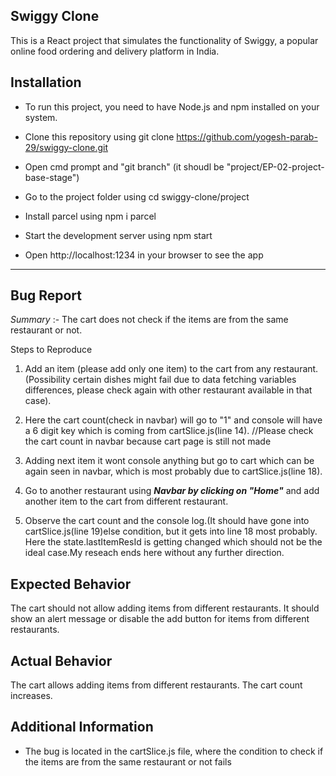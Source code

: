 Swiggy Clone
------------------------

This is a React project that simulates the functionality of Swiggy, a popular online food ordering and delivery platform in India.

Installation
------------------------------



* To run this project, you need to have Node.js and npm installed on your system.

* Clone this repository using git clone https://github.com/yogesh-parab-29/swiggy-clone.git

* Open cmd prompt and "git branch" (it shoudl be "project/EP-02-project-base-stage")

* Go to the project folder using cd swiggy-clone/project

* Install parcel using npm i parcel

* Start the development server using npm start

* Open http://localhost:1234 in your browser to see the app




-----------------
Bug Report
-------------------
*Summary* :-
The cart does not check if the items are from the same restaurant or not.




Steps to Reproduce

1. Add an item (please add only one item) to the cart from any restaurant.
(Possibility certain dishes might fail due to data fetching variables differences, please check again with other restaurant available in that case).

2. Here the cart count(check in navbar) will go to "1" and console will have a 6 digit key which is coming from cartSlice.js(line 14).
//Please check the cart count in navbar because cart page is still not made


3. Adding next item it wont console anything but go to cart which can be again seen in navbar, which is most probably due to cartSlice.js(line 18).


4. Go to another restaurant using ***Navbar by clicking on "Home"*** and add another item to the cart from different restaurant.


5. Observe the cart count and the console log.(It should have gone into cartSlice.js(line 19)else condition, but it gets into line 18 most probably. Here the state.lastItemResId is getting changed which should not be the ideal case.My reseach ends here without any further direction.



Expected Behavior
-------------------
The cart should not allow adding items from different restaurants. It should show an alert message or disable the add button for items from different restaurants.



Actual Behavior
---------
The cart allows adding items from different restaurants. The cart count increases.


Additional Information
-------

* The bug is located in the cartSlice.js file, where the condition to check if the items are from the same restaurant or not fails